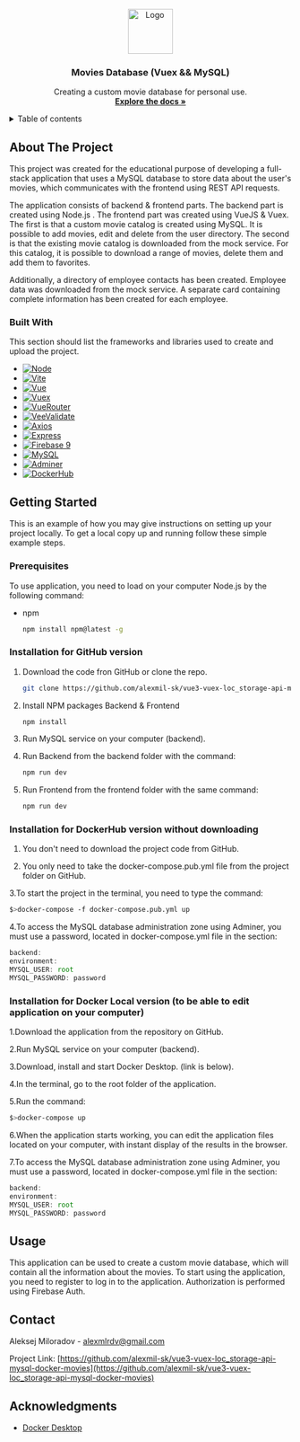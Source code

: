 <!-- PROJECT LOGO -->
<br />
<div align="center">
  <a href="https://github.com/othneildrew/Best-README-Template">
    <img src="images/logo.png" alt="Logo" width="80" height="80">
  </a>

  <h3 align="center">Movies Database (Vuex && MySQL)</h3>

  <p align="center">
    Creating a custom movie database for personal use.
    <br />
    <a href="https://github.com/alexmil-sk/vue3-vuex-loc_storage-api-mysql-docker-movies"><strong>Explore the docs »</strong></a>
    <br />
</div>

<!-- TABLE OF CONTENTS -->
<details>
  <summary>Table of contents</summary>
  <ol>
    <li>
      <a href="#about-the-project">About The Project</a>
      <ul>
        <li><a href="#built-with">Built With</a></li>
      </ul>
    </li>
    <li>
      <a href="#getting-started">Getting Started</a>
      <ul>
        <li><a href="#prerequisites">Prerequisites</a></li>
        <li><a href="#installation">Installation</a></li>
      </ul>
    </li>
    <li><a href="#usage">Usage</a></li>
    <li><a href="#contact">Contact</a></li>
    <li><a href="#acknowledgments">Acknowledgments</a></li>
  </ol>
</details>

<!-- ABOUT THE PROJECT -->
## About The Project

This project was created for the educational purpose of developing a full-stack application that uses a MySQL database to store data about the user's movies, which communicates with the frontend using REST API requests.

The application consists of backend & frontend parts.
The backend part is created using Node.js .
The frontend part was created using VueJS & Vuex.
The first is that a custom movie catalog is created using MySQL. It is possible to add movies, edit and delete from the user directory.
The second is that the existing movie catalog is downloaded from the mock service. For this catalog, it is possible to download a range of movies, delete them and add them to favorites.

Additionally, a directory of employee contacts has been created. Employee data was downloaded from the mock service. A separate card containing complete information has been created for each employee.

### Built With

This section should list the frameworks and libraries used to create and upload the project.

* [![Node][Node.js]][Node-url]
* [![Vite][Vite.js]][Vite-url]
* [![Vue][Vue.js v.3]][Vue-url]
* [![Vuex][Vuex v.4]][Vuex-url]
* [![VueRouter][VueRouter v.6.5]][VueRouter-url]
* [![VeeValidate][VeeValidate]][VeeValidate-url]
* [![Axios][Axios]][Axios-url]
* [![Express][Express]][Express-url]
* [![Firebase 9][Firebase]][Firebase-url]
* [![MySQL][MySQL]][MySQL-url]
* [![Adminer][Adminer]][Adminer-url]
* [![DockerHub][DockerHub]][DockerHub-url]

<!-- GETTING STARTED -->
## Getting Started

This is an example of how you may give instructions on setting up your project locally.
To get a local copy up and running follow these simple example steps.

### Prerequisites

To use application, you need to load on your computer Node.js by the following command:

* npm

  ```sh
  npm install npm@latest -g
  ```

### Installation for GitHub version

1. Download the code fron GitHub or clone the repo.

   ```sh
   git clone https://github.com/alexmil-sk/vue3-vuex-loc_storage-api-mysql-docker-movies
   ```

2. Install NPM packages Backend & Frontend

   ```sh
   npm install
   ```

3. Run MySQL service on your computer (backend).

4. Run Backend from the backend folder with the command:

   ```sh
   npm run dev
   ```

5. Run Frontend from the frontend folder with the same command:

   ```sh
   npm run dev
   ```

### Installation for DockerHub version without downloading

1. You don't need to download the project code from GitHub.

2. You only need to take the docker-compose.pub.yml file from the project folder on GitHub.

3.To start the project in the terminal, you need to type the command:

   ```sh
   $>docker-compose -f docker-compose.pub.yml up
   ```

4.To access the MySQL database administration zone using Adminer, you must use a password, located in docker-compose.yml file in the section:

   ```js
  backend:
  environment:
  MYSQL_USER: root
  MYSQL_PASSWORD: password
  ```

### Installation for Docker Local version (to be able to edit application on your computer)

1.Download the application from the repository on GitHub.

2.Run MySQL service on your computer (backend).

3.Download, install and start Docker Desktop. (link is below).

4.In the terminal, go to the root folder of the application.

5.Run the command:

   ```sh
   $>docker-compose up
   ```

6.When the application starts working, you can edit the application files located on your computer, with instant display of the results in the browser.

7.To access the MySQL database administration zone using Adminer, you must use a password, located in docker-compose.yml file in the section:

   ```js
  backend:
  environment:
  MYSQL_USER: root
  MYSQL_PASSWORD: password
  ```

<!-- USAGE EXAMPLES -->
## Usage

This application can be used to create a custom movie database, which will contain all the information about the movies.
To start using the application, you need to register to log in to the application. Authorization is performed using Firebase Auth.

<!-- CONTACT -->
## Contact

Aleksej Miloradov - alexmlrdv@gmail.com

Project Link: [https://github.com/alexmil-sk/vue3-vuex-loc_storage-api-mysql-docker-movies](https://github.com/alexmil-sk/vue3-vuex-loc_storage-api-mysql-docker-movies)

<!-- ACKNOWLEDGMENTS -->
## Acknowledgments

* [Docker Desktop](https://www.docker.com/products/docker-desktop/)

<!-- MARKDOWN LINKS & IMAGES -->
[Node.js]: https://img.shields.io/badge/Node.js----brightgreen
[Node-url]: https://nodejs.org/
[Vite.js]: https://img.shields.io/badge/Vite.js----ff69b4
[Vite-url]: https://vitejs.dev/
[Vue.js v.3]: https://img.shields.io/badge/Vue.js----4FC08D
[Vue-url]: https://vuejs.org/
[Vuex v.4]: https://img.shields.io/badge/Vuex----9cf
[Vuex-url]: https://vuex.vuejs.org/
[VueRouter v.6.5]: https://img.shields.io/badge/VueRouter----orange
[VueRouter-url]: https://v3.router.vuejs.org/
[VeeValidate]: https://img.shields.io/badge/VeeValidate----blueviolet
[VeeValidate-url]: https://vee-validate.logaretm.com/v3/
[Axios]: https://img.shields.io/badge/Axios----yellowgreen
[Axios-url]: https://axios-http.com/
[Express]: https://img.shields.io/badge/Express----lightgrey
[Express-url]: https://expressjs.com/
[Firebase-url]: https://firebase.google.com/
[Firebase]: https://img.shields.io/badge/Firebase----important
[MySQL]: https://img.shields.io/badge/MySQL----informational
[MySQL-url]: https://www.mysql.com/
[Adminer]: https://img.shields.io/badge/Adminer----red
[Adminer-url]: https://www.adminer.org/
[DockerHub]: https://img.shields.io/badge/DockerHub----9cf
[DockerHub-url]: https://hub.docker.com/
